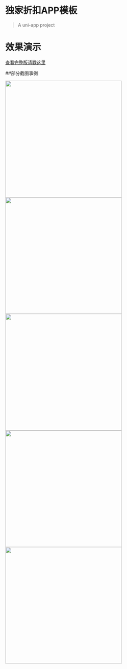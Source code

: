 # 独家折扣APP模板

> A uni-app project


# 效果演示

[查看完整版请戳这里](http://down.kiwifruits.cn)

##部分截图事例

<img src="https://github.com/wkiwi/wkiwi-djzk/blob/master/demo.png" width="365" />
<img src="https://github.com/wkiwi/wkiwi-djzk/blob/master/demo2.png" width="365" />
<img src="https://github.com/wkiwi/wkiwi-djzk/blob/master/demo3.png" width="365" />
<img src="https://github.com/wkiwi/wkiwi-djzk/blob/master/demo4.jif" width="365" />
<img src="https://github.com/wkiwi/wkiwi-djzk/blob/master/demo5.png" width="365" />
